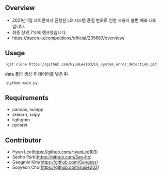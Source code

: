 ## Overview 
- 2021년 1월 데이콘에서 진행한 LG 시스템 품질 변화로 인한 사용자 불편 예측 대회입니다.
- 최종 상위 7%에 랭크했습니다.
- https://dacon.io/competitions/official/235687/overview/


## Usage    
    !git clone https://github.com/HyunLee103/LG_system_error_detection.git

data 폴더 생성 후 데이터를 넣은 뒤
  
    !python main.py


## Requirements
- pandas, numpy
- sklearn, scipy
- lightgbm
- pycaret

## Contributor
- Hyun Lee(https://github.com/HyunLee103)
- Seoho Park(https://github.com/Seo-ho)
- Gangmin Kim(https://github.com/Gangsss)
- Sooyeon Cho(https://github.com/susie202)